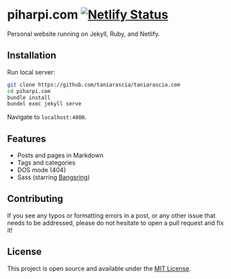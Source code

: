 # piharpi.com [![Netlify Status](https://api.netlify.com/api/v1/badges/0e92d3ee-a4c8-45c3-8000-6dee5c3e3876/deploy-status)](https://app.netlify.com/sites/conkytreasuremekypumaossie14032019/deploys)

Personal website running on Jekyll, Ruby, and Netlify.

## Installation

Run local server:

```bash
git clone https://github.com/taniarascia/taniarascia.com
cd piharpi.com
bundle install
bundel exec jekyll serve
```

Navigate to `localhost:4000`.

## Features

- Posts and pages in Markdown
- Tags and categories
- DOS mode (404)
- Sass (starring [Bangsring](https://github.com/piharpi/bangsring))

## Contributing

If you see any typos or formatting errors in a post, or any other issue that needs to be addressed, please do not hesitate to open a pull request and fix it!

## License

This project is open source and available under the [MIT License](LICENSE).
